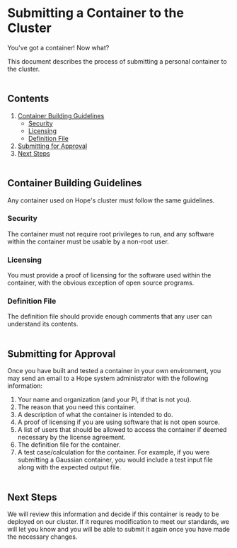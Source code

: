 # Submitting a Container to the Cluster
You've got a container! Now what? 

This document describes the process of submitting a personal container to the cluster.<br><br>

## Contents
1. [Container Building Guidelines](#container-building-guidelines)
    + [Security](#security)
    + [Licensing](#licensing)
    + [Definition File](#definition-file)
2. [Submitting for Approval](#submitting-for-approval)
3. [Next Steps](#next-steps)</br></br>

## Container Building Guidelines
Any container used on Hope's cluster must follow the same guidelines.

### Security
The container must not require root privileges to run, and any software within the container must be usable by a non-root user.

### Licensing
You must provide a proof of licensing for the software used within the container, with the obvious exception of open source programs.

### Definition File
The definition file should provide enough comments that any user can understand its contents.</br></br>

## Submitting for Approval
Once you have built and tested a container in your own environment, you may send an email to a Hope system administrator with the following information:

1. Your name and organization (and your PI, if that is not you).
2. The reason that you need this container.
3. A description of what the container is intended to do.
4. A proof of licensing if you are using software that is not open source.
5. A list of users that should be allowed to access the container if deemed necessary by the license agreement.
6. The definition file for the container.
7. A test case/calculation for the container. For example, if you were submitting a Gaussian container, you would include a test input file along with the expected output file.</br></br>

## Next Steps
We will review this information and decide if this container is ready to be deployed on our cluster. If it requres modification to meet our standards, we will let you know and you will be able to submit it again once you have made the necessary changes.
